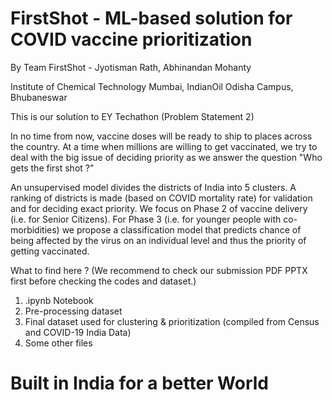# FirstShot - ML-based solution for COVID vaccine prioritization

By Team FirstShot - Jyotisman Rath, Abhinandan Mohanty

Institute of Chemical Technology Mumbai, IndianOil Odisha Campus, Bhubaneswar

This is our solution to EY Techathon (Problem Statement 2)

In no time from now, vaccine doses will be ready to ship to places across the country. At a time when millions are willing to get vaccinated, we try to deal with the big issue of deciding priority as we answer the question "Who gets the first shot ?"

An unsupervised model divides the districts of India into 5 clusters. A ranking of districts is made (based on COVID mortality rate) for validation and for deciding exact priority. We focus on Phase 2 of vaccine delivery (i.e. for Senior Citizens). 
For Phase 3 (i.e. for younger people with co-morbidities) we propose a classification model that predicts chance of being affected by the virus on an individual level and thus the priority of getting vaccinated.

What to find here ? 
(We recommend to check our submission PDF PPTX first before checking the codes and dataset.)

1. .ipynb Notebook
2. Pre-processing dataset
3. Final dataset used for clustering & prioritization (compiled from Census and COVID-19 India Data)
4. Some other files

# Built in India for a better World
